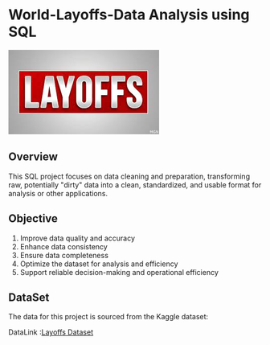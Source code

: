 # World-Layoffs-Data Analysis using SQL

![Layoffs Logo](https://raw.githubusercontent.com/atharvN8/World-Layoffs-Sql-Project/refs/heads/main/Layoffs%20Logo.jfif)

## Overview
This SQL project focuses on data cleaning and preparation, transforming raw, potentially
"dirty" data into a clean, standardized, and usable format for analysis or other applications. 

## Objective
1. Improve data quality and accuracy
2. Enhance data consistency
3. Ensure data completeness
4. Optimize the dataset for analysis and efficiency
5. Support reliable decision-making and operational efficiency

## DataSet

The data for this project is sourced from the Kaggle dataset:

DataLink :[Layoffs Dataset](https://www.kaggle.com/datasets/swaptr/layoffs-2022)






